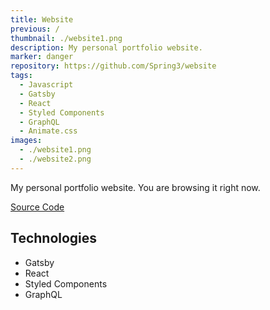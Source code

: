 ```yaml
---
title: Website
previous: /
thumbnail: ./website1.png
description: My personal portfolio website.
marker: danger
repository: https://github.com/Spring3/website
tags: 
  - Javascript
  - Gatsby
  - React
  - Styled Components
  - GraphQL
  - Animate.css
images:
  - ./website1.png
  - ./website2.png
---
```


My personal portfolio website. You are browsing it right now.

[Source Code](https://github.com/Spring3/website)

## Technologies
- Gatsby
- React
- Styled Components
- GraphQL


